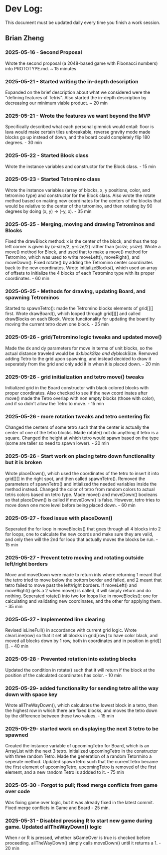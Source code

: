 # Dev Log:

This document must be updated daily every time you finish a work session.

## Brian Zheng

### 2025-05-16 - Second Proposal
Wrote the second proposal (a 2048-based game with Fibonacci numbers) into PROTOTYPE.md. ~ 15 minutes

### 2025-05-21 - Started writing the in-depth description
Expanded on the brief description about what we considered were the "defining features of Tetris". Also started the in-depth description by decreasing our minimum viable product. ~ 20 min

### 2025-05-21 - Wrote the features we want beyond the MVP
Specifically described what each personal gimmick would entail: floor is lava would make certain tiles unbreakable, reverse gravity mode made blocks go up instead of down, and the board could completely flip 180 degrees. - 30 min

### 2025-05-22 - Started Block class
Wrote the instance variables and constructor for the Block class. - 15 min

### 2025-05-23 - Started Tetromino class
Wrote the instance variables (array of blocks, x, y positions, color, and tetromino type) and constructor for the Block class. Also wrote the rotate method based on making new coordinates for the centers of the blocks that would be relative to the center of the tetromino, and then rotating by 90 degrees by doing (x, y) -> (-y, x). - 35 min

### 2025-05-25 - Merging, moving and drawing Tetrominos and Blocks
Fixed the drawBlock method: x is the center of the block, and thus the top left corner is given by (x-size/2, y-size/2) rather than (x*size, y*size). Wrote a move() method for Block, and used that to make a move() method for Tetromino, which was used to write moveLeft(), moveRight(), and moveDown(). Fixed rotate() by adding the Tetromino center coordinates back to the new coordinates. Wrote initializeBlocks(), which used an array of offsets to initialize the 4 blocks of each Tetromino type with its proper coordinates. - 60 min

### 2025-05-25 - Methods for drawing, updating Board, and spawning Tetrominos
Started to spawnTetro(): made the Tetromino blocks elements of grid[][] first. Wrote drawBoard(), which looped through grid[][] and called drawBlocks on each Block. Wrote funcitonality for updating the board by moving the current tetro down one block. - 25 min

### 2025-05-26 - grid/Tetromino logic tweaks and updated move()
Made the dx and dy parameters for move in terms of unit blocks, so the actual distance traveled would be dx*blockSize and dy*blockSize. Removed adding Tetro to the grid upon spawning, and instead decided to draw it seperately from the grid and only add it in when it is placed down. - 20 min

### 2025-05-26 - grid initialization and tetro move() tweaks
Initialized grid in the Board constructor with black colored blocks with proper coordinates. Also checked to see if the new coord inates after move() made the Tetro overlap with non empty blocks (those with color), and if so didn't allow the Tetro to move. - 15 min

### 2025-05-26 - more rotation tweaks and tetro centering fix
Changed the centers of some tetro such that the center is actually the center of one of the tetro blocks. Made rotate() not do anything if tetro is a square. Changed the height at which tetro would spawn based on the type (some are taller so need to spawn lower). - 20 min

### 2025-05-26 - Start work on placing tetro down functionality but it is broken
Wrote placeDown(), which used the coordinates of the tetro to insert it into grid[][] in the right spot, and then called spawnTetro(). Removed the parameters of spawnTetro() and intialized the needed variables inside the method instead. Changed the color of tetro from random colors to actual tetris colors based on tetro type. Made move() and moveDown() booleans so that placeDown() is called if moveDown() is false. However, tetro tries to move down one more level before being placed down. - 60 min

### 2025-05-27 - fixed issue with placeDown()
Seperated the for loop in moveBlocks() that goes through all 4 blocks into 2 for loops, one to calculate the new coords and make sure they are valid, and only then will the 2nd for loop that actually moves the blocks be run. - 15 min

### 2025-05-27 - Prevent tetro moving and rotating outside left/right borders
Move and moveDown were made to return ints where returning 1 meant that the tetro tried to move below the bottom border and failed, and 2 meant that tetro failed to move past the left/right borders. If moveLeft() and moveRight() gets a 2 when move() is called, it will simply return and do nothing. Seperated rotate() into two for loops like in moveBlocks(): one for calculating and validating new coordinates, and the other for applying them. - 35 min

### 2025-05-27 - Implemented line clearing 
Revised isLineFull() in accordance with current grid logic. Wrote clearLine(row) so that it set all blocks in grid[row] to have color black, and moved all blocks down by 1 row, both in coordinates and in position in grid[][]. - 40 min

### 2025-05-28 - Prevented rotation into existing blocks
Updated the condition in rotate() such that it will return if the block at the position of the calculated coordinates has color. - 10 min

### 2025-05-29- added functionality for sending tetro all the way down with space key
Wrote allTheWayDown(), which calculates the lowest block in a tetro, then the highest row in which there are fixed blocks, and moves the tetro down by the difference between these two values. - 15 min

### 2025-05-29- started work on displaying the next 3 tetro to be spawned
Created the instance variable of upcomingTetro for Board, which is an ArrayList<Tetromino> with the next 3 tetro. Initialized upcomingTetro in the constructor with three random Tetro. Made the generation of a random Tetormino a seperate method. Updated spawnTetro such that the currentTetro became the first element of upcomingTetro, upcomingTetro is removed of the first element, and a new random Tetro is addded to it. - 75 min

### 2025-05-30 - Forgot to pull; fixed merge conflicts from game over code
Was fixing game over logic, but it was already fixed in the latest commit. Fixed merge conflicts in Game and Board - 25 min.

### 2025-05-31 - Disabled pressing R to start new game during game. Updated allTheWayDown() logic
When r or R is pressed, whether isGameOver is true is checked before proceeding. allTheWayDown() simply calls moveDown() until it returns a 1. - 20 min








